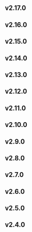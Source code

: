 ## v2.17.0
## v2.16.0
## v2.15.0
## v2.14.0
## v2.13.0
## v2.12.0
## v2.11.0
## v2.10.0
## v2.9.0
## v2.8.0
## v2.7.0
## v2.6.0
## v2.5.0
## v2.4.0
